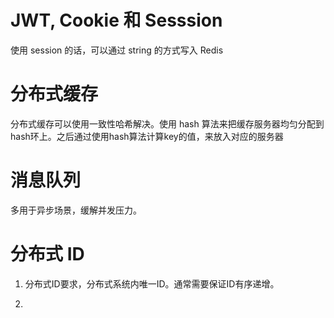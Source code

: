 # JWT, Cookie 和 Sesssion

使用 session 的话，可以通过 string 的方式写入 Redis

# 分布式缓存

分布式缓存可以使用一致性哈希解决。使用 hash 算法来把缓存服务器均匀分配到hash环上。之后通过使用hash算法计算key的值，来放入对应的服务器

# 消息队列

多用于异步场景，缓解并发压力。

# 分布式 ID

1. 分布式ID要求，分布式系统内唯一ID。通常需要保证ID有序递增。

2. 